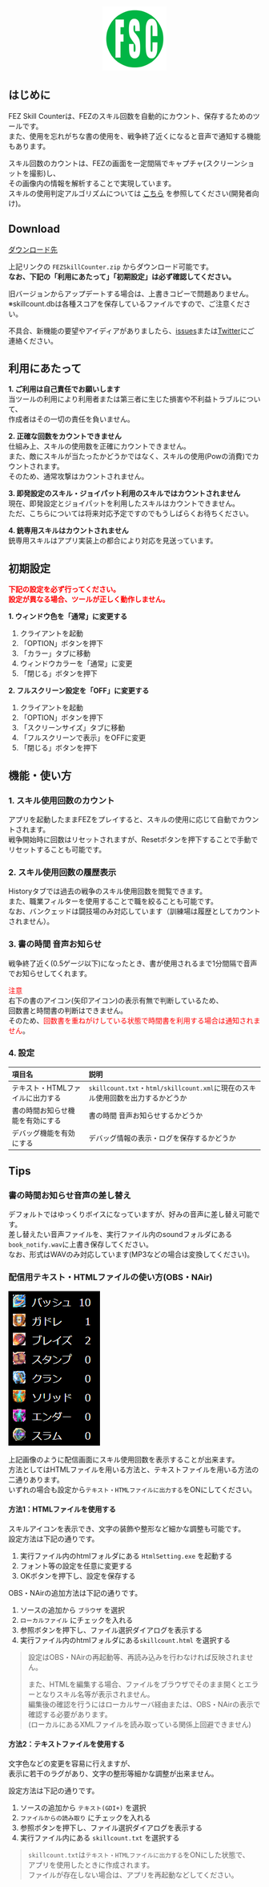 <p align="center">
  <img src="img/icon.png">
</p>

## はじめに
FEZ Skill Counterは、FEZのスキル回数を自動的にカウント、保存するためのツールです。  
また、使用を忘れがちな書の使用を、戦争終了近くになると音声で通知する機能もあります。  
  
スキル回数のカウントは、FEZの画面を一定間隔でキャプチャ(スクリーンショットを撮影)し、  
その画像内の情報を解析することで実現しています。  
スキルの使用判定アルゴリズムについては [こちら](SkillAlgorithm) を参照してください(開発者向け)。  

## Download
[ダウンロード先](https://github.com/saipan-fez/fez_skill_counter/releases)
  
上記リンクの `FEZSkillCounter.zip` からダウンロード可能です。  
**なお、下記の「利用にあたって」「初期設定」は必ず確認してください。**  
  
旧バージョンからアップデートする場合は、上書きコピーで問題ありません。  
※skillcount.dbは各種スコアを保存しているファイルですので、ご注意ください。  
  
不具合、新機能の要望やアイディアがありましたら、[issues](https://github.com/saipan-fez/fez_skill_counter/issues)または[Twitter](https://twitter.com/saipan_fez)にご連絡ください。

## 利用にあたって
**1. ご利用は自己責任でお願いします**  
当ツールの利用により利用者または第三者に生じた損害や不利益トラブルについて、  
作成者はその一切の責任を負いません。

**2. 正確な回数をカウントできません**  
仕組み上、スキルの使用数を正確にカウントできません。  
また、敵にスキルが当たったかどうかではなく、スキルの使用(Powの消費)でカウントされます。  
そのため、通常攻撃はカウントされません。  

**3. 即発設定のスキル・ジョイパット利用のスキルではカウントされません**  
現在、即発設定とジョイパットを利用したスキルはカウントできません。  
ただ、こちらについては将来対応予定ですのでもうしばらくお待ちください。  

**4. 銃専用スキルはカウントされません**  
銃専用スキルはアプリ実装上の都合により対応を見送っています。　　

## 初期設定
**<font color="red">下記の設定を必ず行ってください。</font>**  
**<font color="red">設定が異なる場合、ツールが正しく動作しません。</font>**  

**1. ウィンドウ色を「通常」に変更する**
1. クライアントを起動
2. 「OPTION」ボタンを押下
3. 「カラー」タブに移動
4. ウィンドウカラーを「通常」に変更
5. 「閉じる」ボタンを押下

**2. フルスクリーン設定を「OFF」に変更する**
1. クライアントを起動
2. 「OPTION」ボタンを押下
3. 「スクリーンサイズ」タブに移動
4. 「フルスクリーンで表示」をOFFに変更
5. 「閉じる」ボタンを押下

## 機能・使い方
### 1. スキル使用回数のカウント
アプリを起動したままFEZをプレイすると、スキルの使用に応じて自動でカウントされます。  
戦争開始時に回数はリセットされますが、Resetボタンを押下することで手動でリセットすることも可能です。  

### 2. スキル使用回数の履歴表示
Historyタブでは過去の戦争のスキル使用回数を閲覧できます。  
また、職業フィルターを使用することで職を絞ることも可能です。  
なお、バンクェッドは闘技場のみ対応しています（訓練場は履歴としてカウントされません）。  

### 3. 書の時間 音声お知らせ
戦争終了近く(0.5ゲージ以下)になったとき、書が使用されるまで1分間隔で音声でお知らせしてくれます。  
  
<font color="red">注意</font>  
右下の書のアイコン(矢印アイコン)の表示有無で判断しているため、  
回数書と時間書の判断はできません。  
そのため、<font color="red">回数書を重ねがけしている状態で時間書を利用する場合は通知されません</font>。  

### 4. 設定

|項目名|説明|
|:-----|:---|
|テキスト・HTMLファイルに出力する|`skillcount.txt`・`html/skillcount.xml`に現在のスキル使用回数を出力するかどうか|
|書の時間お知らせ機能を有効にする|書の時間 音声お知らせするかどうか|
|デバッグ機能を有効にする|デバッグ情報の表示・ログを保存するかどうか|

## Tips
### 書の時間お知らせ音声の差し替え
デフォルトではゆっくりボイスになっていますが、好みの音声に差し替え可能です。  
差し替えたい音声ファイルを、実行ファイル内のsoundフォルダにある`book_notify.wav`に上書き保存してください。  
なお、形式はWAVのみ対応しています(MP3などの場合は変換してください)。  

### 配信用テキスト・HTMLファイルの使い方(OBS・NAir)
<p align="left">
  <img src="img/html.png">
</p>

上記画像のように配信画面にスキル使用回数を表示することが出来ます。  
方法としてはHTMLファイルを用いる方法と、テキストファイルを用いる方法の二通りあります。  
いずれの場合も設定から`テキスト・HTMLファイルに出力する`をONにしてください。  

#### 方法1：HTMLファイルを使用する
スキルアイコンを表示でき、文字の装飾や整形など細かな調整も可能です。  
設定方法は下記の通りです。  

1. 実行ファイル内のhtmlフォルダにある `HtmlSetting.exe` を起動する
2. フォント等の設定を任意に変更する
3. OKボタンを押下し、設定を保存する

OBS・NAirの追加方法は下記の通りです。  

1. ソースの追加から `ブラウザ` を選択
2. `ローカルファイル` にチェックを入れる
3. 参照ボタンを押下し、ファイル選択ダイアログを表示する
4. 実行ファイル内のhtmlフォルダにある`skillcount.html` を選択する

> 設定はOBS・NAirの再起動等、再読み込みを行わなければ反映されません。  
>   
> また、HTMLを編集する場合、ファイルをブラウザでそのまま開くとエラーとなりスキル名等が表示されません。  
> 編集後の確認を行うにはローカルサーバ経由または、OBS・NAirの表示で確認する必要があります。  
> (ローカルにあるXMLファイルを読み取っている関係上回避できません)  

#### 方法2：テキストファイルを使用する
文字色などの変更を容易に行えますが、  
表示に若干のラグがあり、文字の整形等細かな調整が出来ません。  

設定方法は下記の通りです。

1. ソースの追加から `テキスト(GDI+)` を選択
2. `ファイルからの読み取り` にチェックを入れる
3. 参照ボタンを押下し、ファイル選択ダイアログを表示する
4. 実行ファイル内にある `skillcount.txt` を選択する

> `skillcount.txt`は`テキスト・HTMLファイルに出力する`をONにした状態で、  
> アプリを使用したときに作成されます。  
> ファイルが存在しない場合は、アプリを再起動などしてください。
